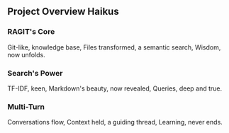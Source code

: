 ## Project Overview Haikus

### RAGIT's Core
Git-like, knowledge base,
Files transformed, a semantic search,
Wisdom, now unfolds.

### Search's Power
TF-IDF, keen,
Markdown's beauty, now revealed,
Queries, deep and true.

### Multi-Turn
Conversations flow,
Context held, a guiding thread,
Learning, never ends.
